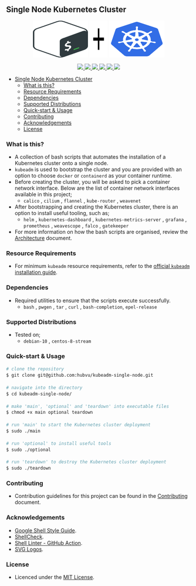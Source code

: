 
## Single Node Kubernetes Cluster

<p align="center">
  <img alt="Bash Logo " width="150" height="100" src="./assets/bash.svg">
  <img alt="Plus Sign Logo" width="50" height="100" src="./assets/plus.svg">
  <img alt="Kubernets Logo" width="150" height="100" src="./assets/kubernetes.svg">
</p>

<p align="center">
  <a href="https://github.com/hubvu/kubeadm-single-node/actions" alt="ShellCheck">
    <img src="https://github.com/hubvu/kubeadm-single-node/actions/workflows/shellcheck.yaml/badge.svg?branch=main">
  </a>
  <a href="https://github.com/hubvu/kubeadm-single-node/releases" alt="GitHub Release">
    <img src="https://img.shields.io/github/v/release/hubvu/kubeadm-single-node">
  </a>
  <a href="./LICENSE.md" alt="MIT License">
    <img src="https://img.shields.io/badge/license-MIT-green.svg">
  </a>
  <a href="https://github.com/hubvu/kubeadm-single-node/tree/main#supported-distributions" alt="Supported Distributions">
    <img src="https://img.shields.io/badge/platform-debian%20%7C%20centos-lightgrey.svg">
  </a>
  <a href="https://img.shields.io/github/repo-size/hubvu/kubeadm-single-node.svg" alt="Repository Size">
    <img src="https://img.shields.io/github/repo-size/hubvu/kubeadm-single-node.svg">
  </a>
  <a href="https://img.shields.io/github/directory-file-count/hubvu/kubeadm-single-node.svg" alt="Repository File Count">
    <img src="https://img.shields.io/github/directory-file-count/hubvu/kubeadm-single-node.svg">
  </a>
</p>

- [Single Node Kubernetes Cluster](#single-node-kubernetes-cluster)
  - [What is this?](#what-is-this)
  - [Resource Requirements](#resource-requirements)
  - [Dependencies](#dependencies)
  - [Supported Distributions](#supported-distributions)
  - [Quick-start & Usage](#quick-start--usage)
  - [Contributing](#contributing)
  - [Acknowledgements](#acknowledgements)
  - [License](#license)

### What is this?

* A collection of bash scripts that automates the installation of a Kubernetes cluster onto a single node.
* `kubeadm` is used to bootstrap the cluster and you are provided with an option to choose `docker` or `containerd` as your container runtime.
* Before creating the cluster, you will be asked to pick a container network interface. Below are the list of container network interfaces available in this project;
  * `calico` , `cilium` , `flannel` , `kube-router` , `weavenet`
* After bootstrapping and creating the Kubernetes cluster, there is an option to install useful tooling, such as;
  * `helm` , `kubernetes-dashboard` , `kubernetes-metrics-server` , `grafana` , `prometheus` , `weavescope` , `falco` , `gatekeeper` 
* For more information on how the bash scripts are organised, review the [Architecture](./ARCHITECTURE.md) document.

### Resource Requirements

* For minimum `kubeadm` resource requirements, refer to the [official `kubeadm` installation guide](https://kubernetes.io/docs/setup/production-environment/tools/kubeadm/install-kubeadm/).

### Dependencies

* Required utilities to ensure that the scripts execute successfully.
  * `bash` , `pwgen` , `tar` , `curl` , `bash-completion`, `epel-release`

### Supported Distributions

* Tested on;
  * `debian-10` , `centos-8-stream`

### Quick-start & Usage

```bash
# clone the repository
$ git clone git@github.com:hubvu/kubeadm-single-node.git

# navigate into the directory
$ cd kubeadm-single-node/

# make 'main', 'optional' and 'teardown' into executable files
$ chmod +x main optional teardown

# run 'main' to start the Kubernetes cluster deployment
$ sudo ./main

# run 'optional' to install useful tools
$ sudo ./optional

# run 'teardown' to destroy the Kubernetes cluster deployment
$ sudo ./teardown
```

### Contributing

* Contribution guidelines for this project can be found in the [Contributing](./CONTRIBUTING.md) document.

### Acknowledgements

* [Google Shell Style Guide](https://google.github.io/styleguide/shellguide.html).
* [ShellCheck](https://github.com/koalaman/shellcheck).
* [Shell Linter - GitHub Action](https://github.com/azohra/shell-linter).
* [SVG Logos](https://github.com/gilbarbara/logos).


### License

* Licenced under the [MIT License](./LICENSE.md).
